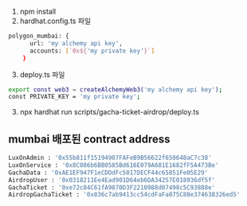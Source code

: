 
1. npm install
2. hardhat.config.ts 파일
```bash
polygon_mumbai: {
      url: 'my alchemy api key',
      accounts: [`0x${'my private key'}`]
    }
```
3. deploy.ts 파일
```bash
export const web3 = createAlchemyWeb3('my alchemy api key');
const PRIVATE_KEY = 'my private key';
```
3. npx hardhat run scripts/gacha-ticket-airdrop/deploy.ts

## mumbai 배포된 contract address
```bash
LuxOnAdmin : '0x55b811f15194907FAFeB9B56622f650648aC7c38'
LuxOnService : '0x8C086b6BB0585Bd616E079A681E1682fF5A473Be'
GachaData : '0xAE1EF947F1eCDDdFc5017DECF44c65851Fe05E29'
AirdropUser : '0x0318211Ee4Ead901D64eb6DA34257E018936df5f'
GachaTicket : '0xe72c84C61fA9870D3F2210988d07498c5C93888e'
AirdropGachaTicket : '0x836c7ab9413cc54cdFaFa075C88e374638326ed5'
```